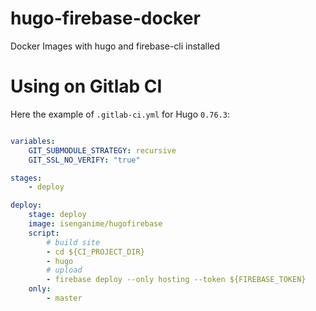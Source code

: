 # hugo-firebase-docker

Docker Images with hugo and firebase-cli installed

# Using on Gitlab CI

Here the example of `.gitlab-ci.yml` for Hugo `0.76.3`:

```yaml

variables:
    GIT_SUBMODULE_STRATEGY: recursive
    GIT_SSL_NO_VERIFY: "true"

stages:
    - deploy

deploy:
    stage: deploy
    image: isenganime/hugofirebase
    script:
        # build site
        - cd ${CI_PROJECT_DIR}
        - hugo
        # upload
        - firebase deploy --only hosting --token ${FIREBASE_TOKEN}
    only:
        - master

```
